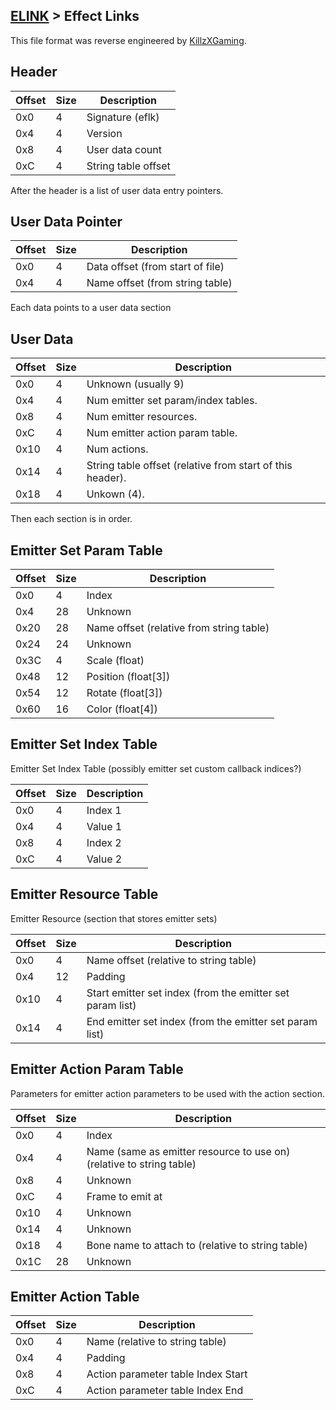 ## [ELINK](/formats.md#xlink) > Effect Links

This file format was reverse engineered by [KillzXGaming](https://github.com/kinnay/Nintendo-File-Formats/issues/5).

## Header

| Offset | Size | Description |
| --- | --- | --- |
| 0x0 | 4 | Signature (eflk) |
| 0x4 | 4 | Version |
| 0x8 | 4 | User data count|
| 0xC | 4 | String table offset|

After the header is a list of user data entry pointers.

## User Data Pointer

| Offset | Size | Description |
| --- | --- | --- |
| 0x0 | 4 | Data offset (from start of file) |
| 0x4 | 4 | Name offset (from string table) |

Each data points to a user data section

## User Data

| Offset | Size | Description |
| --- | --- | --- |
| 0x0 | 4 | Unknown (usually 9) |
| 0x4 | 4 | Num emitter set param/index tables. |
| 0x8 | 4 | Num emitter resources. |
| 0xC | 4 | Num emitter action param table. |
| 0x10 | 4 | Num actions. |
| 0x14 | 4 | String table offset (relative from start of this header). |
| 0x18 | 4 | Unkown (4). |

Then each section is in order.

## Emitter Set Param Table

| Offset | Size | Description |
| --- | --- | --- |
| 0x0 | 4 | Index |
| 0x4 | 28 | Unknown |
| 0x20 | 28 | Name offset (relative from string table) |
| 0x24 | 24 | Unknown |
| 0x3C | 4 | Scale (float) |
| 0x48 | 12 | Position (float[3]) |
| 0x54 | 12 | Rotate (float[3]) |
| 0x60 | 16 | Color (float[4]) |


## Emitter Set Index Table

Emitter Set Index Table (possibly emitter set custom callback indices?)

| Offset | Size | Description |
| --- | --- | --- |
| 0x0 | 4 | Index 1 |
| 0x4 | 4 | Value 1 |
| 0x8 | 4 | Index 2 |
| 0xC | 4 | Value 2 |

## Emitter Resource Table

Emitter Resource (section that stores emitter sets)

| Offset | Size | Description |
| --- | --- | --- |
| 0x0 | 4 | Name offset (relative to string table) |
| 0x4 | 12 | Padding |
| 0x10 | 4 | Start emitter set index (from the emitter set param list) |
| 0x14 | 4 |  End emitter set index (from the emitter set param list) |

## Emitter Action Param Table

Parameters for emitter action parameters to be used with the action section.

| Offset | Size | Description |
| --- | --- | --- |
| 0x0 | 4 | Index |
| 0x4 | 4 | Name (same as emitter resource to use on) (relative to string table) |
| 0x8 | 4 | Unknown |
| 0xC | 4 | Frame to emit at |
| 0x10 | 4 | Unknown |
| 0x14 | 4 | Unknown |
| 0x18 | 4 | Bone name to attach to (relative to string table) |
| 0x1C | 28 | Unknown |

## Emitter Action Table

| Offset | Size | Description |
| --- | --- | --- |
| 0x0 | 4 | Name (relative to string table)|
| 0x4 | 4 | Padding|
| 0x8 | 4 | Action parameter table Index Start|
| 0xC | 4 | Action  parameter table Index End|

